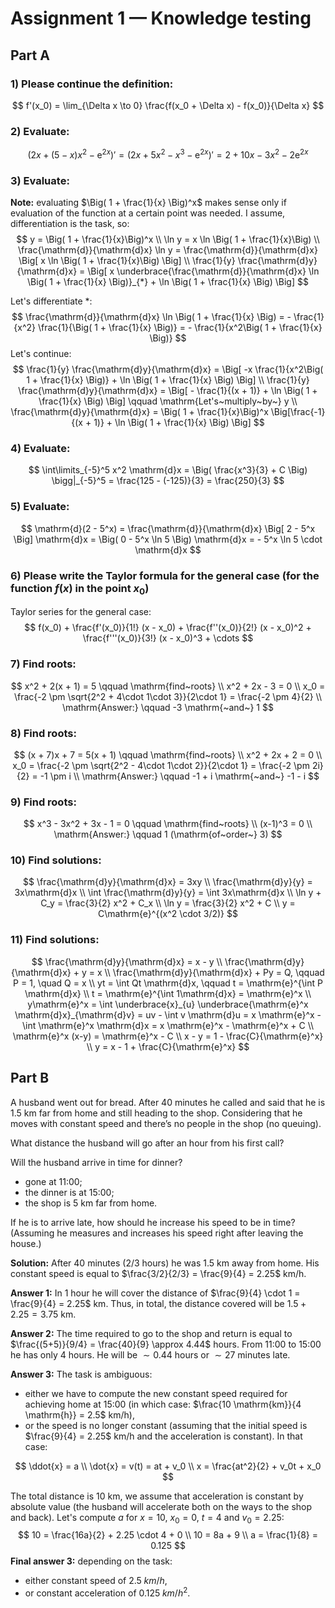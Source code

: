 # Assignment 1 — Knowledge testing

## Part A

### 1) Please continue the definition:

$$
f'(x_0) = \lim_{\Delta x \to 0} \frac{f(x_0 + \Delta x) - f(x_0)}{\Delta x}
$$



### 2) Evaluate:

$$
\Big( 2x + (5-x) x^2 - \mathrm{e}^{2x} \Big)' = \Big( 2x + 5x^2 - x^3 - \mathrm{e}^{2x} \Big)' = 2 + 10x - 3x^2 - 2\mathrm{e}^{2x}
$$



### 3) Evaluate:

**Note:** evaluating $\Big( 1 + \frac{1}{x} \Big)^x$ makes sense only if evaluation of the function at a certain point was needed. I assume, differentiation is the task, so:
$$
y = \Big( 1 + \frac{1}{x}\Big)^x \\
\ln y = x \ln \Big( 1 + \frac{1}{x}\Big) \\
\frac{\mathrm{d}}{\mathrm{d}x} \ln y = \frac{\mathrm{d}}{\mathrm{d}x} \Big[ x \ln \Big( 1 + \frac{1}{x}\Big) \Big] \\
\frac{1}{y} \frac{\mathrm{d}y}{\mathrm{d}x} = \Big[ x \underbrace{\frac{\mathrm{d}}{\mathrm{d}x} \ln \Big( 1 + \frac{1}{x} \Big)}_{*} + \ln \Big( 1 + \frac{1}{x} \Big) \Big]
$$

Let's differentiate $*$:
$$
\frac{\mathrm{d}}{\mathrm{d}x} \ln \Big( 1 + \frac{1}{x} \Big) = - \frac{1}{x^2} \frac{1}{\Big( 1 + \frac{1}{x} \Big)} = - \frac{1}{x^2\Big( 1 + \frac{1}{x} \Big)}
$$
Let's continue:
$$
\frac{1}{y} \frac{\mathrm{d}y}{\mathrm{d}x} = \Big[ -x \frac{1}{x^2\Big( 1 + \frac{1}{x} \Big)} + \ln \Big( 1 + \frac{1}{x} \Big) \Big] \\
\frac{1}{y} \frac{\mathrm{d}y}{\mathrm{d}x} = \Big[ - \frac{1}{(x + 1)} + \ln \Big( 1 + \frac{1}{x} \Big) \Big] \qquad \mathrm{Let's~multiply~by~} y \\
\frac{\mathrm{d}y}{\mathrm{d}x} = \Big( 1 + \frac{1}{x}\Big)^x \Big[\frac{-1}{(x + 1)} + \ln \Big( 1 + \frac{1}{x} \Big) \Big]
$$


### 4) Evaluate:

$$
\int\limits_{-5}^5 x^2 \mathrm{d}x = \Big( \frac{x^3}{3} + C \Big) \bigg|_{-5}^5 = \frac{125 - (-125)}{3} = \frac{250}{3}
$$



### 5) Evaluate:

$$
\mathrm{d}(2 - 5^x) = \frac{\mathrm{d}}{\mathrm{d}x} \Big[ 2 - 5^x \Big] \mathrm{d}x = \Big( 0 - 5^x \ln 5 \Big) \mathrm{d}x = - 5^x \ln 5 \cdot \mathrm{d}x
$$



### 6) Please write the Taylor formula for the general case (for the function $f(x)$ in the point $x_0$)

Taylor series for the general case:
$$
f(x_0) + \frac{f'(x_0)}{1!} (x - x_0) + \frac{f''(x_0)}{2!} (x - x_0)^2 + \frac{f'''(x_0)}{3!} (x - x_0)^3 + \cdots
$$


### 7) Find roots:

$$
x^2 + 2(x + 1) = 5 \qquad \mathrm{find~roots} \\
x^2 + 2x - 3 = 0 \\
x_0 = \frac{-2 \pm \sqrt{2^2 + 4\cdot 1\cdot 3}}{2\cdot 1} = \frac{-2 \pm 4}{2} \\
\mathrm{Answer:} \qquad -3 \mathrm{~and~} 1
$$



### 8) Find roots:

$$
(x + 7)x + 7 = 5(x + 1) \qquad \mathrm{find~roots} \\
x^2 + 2x + 2 = 0 \\
x_0 = \frac{-2 \pm \sqrt{2^2 - 4\cdot 1\cdot 2}}{2\cdot 1} = \frac{-2 \pm 2i}{2} = -1 \pm i \\
\mathrm{Answer:} \qquad -1 + i \mathrm{~and~} -1 - i
$$



### 9) Find roots:

$$
x^3 - 3x^2 + 3x - 1 = 0 \qquad \mathrm{find~roots} \\
(x-1)^3 = 0 \\
\mathrm{Answer:} \qquad 1 (\mathrm{of~order~} 3)
$$



### 10) Find solutions:

$$
\frac{\mathrm{d}y}{\mathrm{d}x} = 3xy \\
\frac{\mathrm{d}y}{y} = 3x\mathrm{d}x \\
\int \frac{\mathrm{d}y}{y} = \int 3x\mathrm{d}x \\
\ln y + C_y = \frac{3}{2} x^2 + C_x \\
\ln y = \frac{3}{2} x^2 + C \\
y = C\mathrm{e}^{(x^2 \cdot 3/2)}
$$



### 11) Find solutions:

$$
\frac{\mathrm{d}y}{\mathrm{d}x} = x - y \\
\frac{\mathrm{d}y}{\mathrm{d}x} + y = x \\
\frac{\mathrm{d}y}{\mathrm{d}x} + Py = Q, \qquad P = 1, \quad Q = x \\
yt = \int Qt \mathrm{d}x, \qquad t = \mathrm{e}^{\int P \mathrm{d}x} \\
t = \mathrm{e}^{\int 1\mathrm{d}x} = \mathrm{e}^x \\
y\mathrm{e}^x = \int \underbrace{x}_{u} \underbrace{\mathrm{e}^x \mathrm{d}x}_{\mathrm{d}v} = uv - \int v \mathrm{d}u = x \mathrm{e}^x - \int \mathrm{e}^x \mathrm{d}x = x \mathrm{e}^x - \mathrm{e}^x + C \\
\mathrm{e}^x (x-y) = \mathrm{e}^x - C \\
x - y = 1 - \frac{C}{\mathrm{e}^x} \\
y = x - 1 + \frac{C}{\mathrm{e}^x}
$$



## Part B

A husband went out for bread. After 40 minutes he called and said that he is 1.5 km far from home and still heading to the shop. Considering that he moves with constant speed and there’s no people in the shop (no queuing). 

What distance the husband will go after an hour from his first call?

Will the husband arrive in time for dinner?

- gone at 11:00;
- the dinner is at 15:00;
- the shop is 5 km far from home.

If he is to arrive late, how should he increase his speed to be in time? (Assuming he measures and increases his speed right after leaving the house.)

**Solution:** After $40$ minutes ($2/3$ hours) he was $1.5$ km away from home. His constant speed is equal to $\frac{3/2}{2/3} = \frac{9}{4} = 2.25$ km/h.

**Answer 1:** In 1 hour he will cover the distance of $\frac{9}{4} \cdot 1 = \frac{9}{4} = 2.25$ km. Thus, in total, the distance covered will be $1.5 + 2.25 = 3.75$ km.

**Answer 2:** The time required to go to the shop and return is equal to $\frac{(5+5)}{9/4} = \frac{40}{9} \approx 4.44$ hours. From 11:00 to 15:00 he has only $4$ hours. He will be $\sim 0.44$ hours or $\sim 27$ minutes late.

**Answer 3:** The task is ambiguous:

- either we have to compute the new constant speed required for achieving home at 15:00 (in which case: $\frac{10 \mathrm{km}}{4 \mathrm{h}} = 2.5$ km/h),
- or the speed is no longer constant (assuming that the initial speed is $\frac{9}{4} = 2.25$ km/h and the acceleration is constant). In that case:

$$
\ddot{x} = a \\
\dot{x} = v(t) = at + v_0 \\
x = \frac{at^2}{2} + v_0t + x_0
$$

The total distance is $10$ km, we assume that acceleration is constant by absolute value (the husband will accelerate both on the ways to the shop and back). Let's compute $a$ for $x=10$, $x_0 = 0$, $t = 4$ and $v_0 = 2.25$:
$$
10 = \frac{16a}{2} + 2.25 \cdot 4 + 0 \\
10 = 8a + 9 \\
a = \frac{1}{8} = 0.125
$$
**Final answer 3:** depending on the task:

- either constant speed of $2.5 \;km/h$,
- or constant acceleration of $0.125 \;km/h^2$.